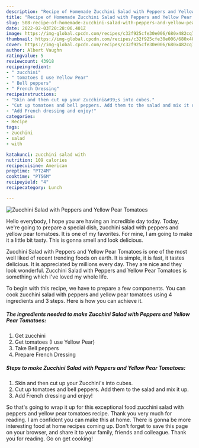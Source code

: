 ```yaml
---
description: "Recipe of Homemade Zucchini Salad with Peppers and Yellow Pear Tomatoes"
title: "Recipe of Homemade Zucchini Salad with Peppers and Yellow Pear Tomatoes"
slug: 508-recipe-of-homemade-zucchini-salad-with-peppers-and-yellow-pear-tomatoes
date: 2022-02-03T20:28:06.401Z
image: https://img-global.cpcdn.com/recipes/c32f925cfe30e006/680x482cq70/zucchini-salad-with-peppers-and-yellow-pear-tomatoes-recipe-main-photo.jpg
thumbnail: https://img-global.cpcdn.com/recipes/c32f925cfe30e006/680x482cq70/zucchini-salad-with-peppers-and-yellow-pear-tomatoes-recipe-main-photo.jpg
cover: https://img-global.cpcdn.com/recipes/c32f925cfe30e006/680x482cq70/zucchini-salad-with-peppers-and-yellow-pear-tomatoes-recipe-main-photo.jpg
author: Albert Vaughn
ratingvalue: 5
reviewcount: 43918
recipeingredient:
- " zucchini"
- " tomatoes I use Yellow Pear"
- " Bell peppers"
- " French Dressing"
recipeinstructions:
- "Skin and then cut up your Zucchini&#39;s into cubes."
- "Cut up tomatoes and bell peppers. Add them to the salad and mix it up."
- "Add French dressing and enjoy!"
categories:
- Recipe
tags:
- zucchini
- salad
- with

katakunci: zucchini salad with 
nutrition: 109 calories
recipecuisine: American
preptime: "PT24M"
cooktime: "PT56M"
recipeyield: "4"
recipecategory: Lunch

---
```



![Zucchini Salad with Peppers and Yellow Pear Tomatoes](https://img-global.cpcdn.com/recipes/c32f925cfe30e006/680x482cq70/zucchini-salad-with-peppers-and-yellow-pear-tomatoes-recipe-main-photo.jpg)

Hello everybody, I hope you are having an incredible day today. Today, we're going to prepare a special dish, zucchini salad with peppers and yellow pear tomatoes. It is one of my favorites. For mine, I am going to make it a little bit tasty. This is gonna smell and look delicious.



Zucchini Salad with Peppers and Yellow Pear Tomatoes is one of the most well liked of recent trending foods on earth. It is simple, it is fast, it tastes delicious. It is appreciated by millions every day. They are nice and they look wonderful. Zucchini Salad with Peppers and Yellow Pear Tomatoes is something which I've loved my whole life.


To begin with this recipe, we have to prepare a few components. You can cook zucchini salad with peppers and yellow pear tomatoes using 4 ingredients and 3 steps. Here is how you can achieve it.

<!--inarticleads1-->

##### The ingredients needed to make Zucchini Salad with Peppers and Yellow Pear Tomatoes:

1. Get  zucchini
1. Get  tomatoes (I use Yellow Pear)
1. Take  Bell peppers
1. Prepare  French Dressing




<!--inarticleads2-->

##### Steps to make Zucchini Salad with Peppers and Yellow Pear Tomatoes:

1. Skin and then cut up your Zucchini&#39;s into cubes.
1. Cut up tomatoes and bell peppers. Add them to the salad and mix it up.
1. Add French dressing and enjoy!




So that's going to wrap it up for this exceptional food zucchini salad with peppers and yellow pear tomatoes recipe. Thank you very much for reading. I am confident you can make this at home. There is gonna be more interesting food at home recipes coming up. Don't forget to save this page on your browser, and share it to your family, friends and colleague. Thank you for reading. Go on get cooking!
